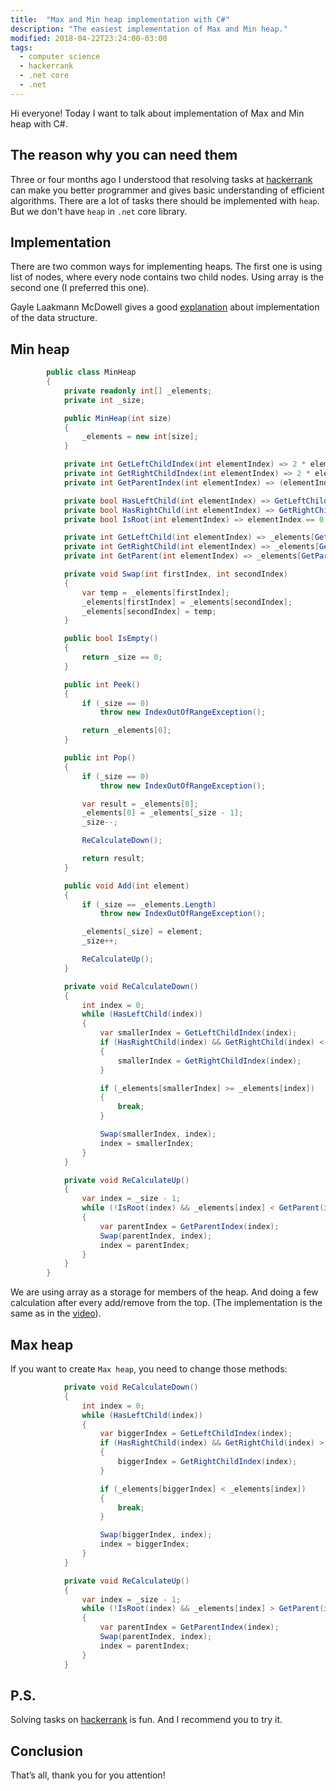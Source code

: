 ```yaml
---
title:  "Max and Min heap implementation with C#"
description: "The easiest implementation of Max and Min heap."
modified: 2018-04-22T23:24:00-03:00
tags:
  - computer science
  - hackerrank
  - .net core
  - .net
---
```


Hi everyone! Today I want to talk about implementation of Max and Min heap with C#.

## The reason why you can need them
Three or four months ago I understood that resolving tasks at <a href="https://www.hackerrank.com/">hackerrank</a> can make you better programmer and gives basic understanding of efficient algorithms.
There are a lot of tasks there should be implemented with `heap`. But we don't have `heap` in `.net` core library.

## Implementation

There are two common ways for implementing heaps. The first one is using list of nodes, where every node contains two child nodes.
Using array is the second one (I preferred this one).

Gayle Laakmann McDowell gives a good <a href="https://www.youtube.com/watch?v=t0Cq6tVNRBA">explanation</a> about implementation of the data structure.

## Min heap
```csharp
        public class MinHeap
        {
            private readonly int[] _elements;
            private int _size;

            public MinHeap(int size)
            {
                _elements = new int[size];
            }

            private int GetLeftChildIndex(int elementIndex) => 2 * elementIndex + 1;
            private int GetRightChildIndex(int elementIndex) => 2 * elementIndex + 2;
            private int GetParentIndex(int elementIndex) => (elementIndex - 1) / 2;

            private bool HasLeftChild(int elementIndex) => GetLeftChildIndex(elementIndex) < _size;
            private bool HasRightChild(int elementIndex) => GetRightChildIndex(elementIndex) < _size;
            private bool IsRoot(int elementIndex) => elementIndex == 0;

            private int GetLeftChild(int elementIndex) => _elements[GetLeftChildIndex(elementIndex)];
            private int GetRightChild(int elementIndex) => _elements[GetRightChildIndex(elementIndex)];
            private int GetParent(int elementIndex) => _elements[GetParentIndex(elementIndex)];

            private void Swap(int firstIndex, int secondIndex)
            {
                var temp = _elements[firstIndex];
                _elements[firstIndex] = _elements[secondIndex];
                _elements[secondIndex] = temp;
            }

            public bool IsEmpty()
            {
                return _size == 0;
            }

            public int Peek()
            {
                if (_size == 0)
                    throw new IndexOutOfRangeException();

                return _elements[0];
            }

            public int Pop()
            {
                if (_size == 0)
                    throw new IndexOutOfRangeException();

                var result = _elements[0];
                _elements[0] = _elements[_size - 1];
                _size--;

                ReCalculateDown();

                return result;
            }

            public void Add(int element)
            {
                if (_size == _elements.Length)
                    throw new IndexOutOfRangeException();

                _elements[_size] = element;
                _size++;

                ReCalculateUp();
            }

            private void ReCalculateDown()
            {
                int index = 0;
                while (HasLeftChild(index))
                {
                    var smallerIndex = GetLeftChildIndex(index);
                    if (HasRightChild(index) && GetRightChild(index) < GetLeftChild(index))
                    {
                        smallerIndex = GetRightChildIndex(index);
                    }

                    if (_elements[smallerIndex] >= _elements[index])
                    {
                        break;
                    }

                    Swap(smallerIndex, index);
                    index = smallerIndex;
                }
            }

            private void ReCalculateUp()
            {
                var index = _size - 1;
                while (!IsRoot(index) && _elements[index] < GetParent(index))
                {
                    var parentIndex = GetParentIndex(index);
                    Swap(parentIndex, index);
                    index = parentIndex;
                }
            }
        }
```

We are using array as a storage for members of the heap. And doing a few calculation after every add/remove from the top. (The implementation is the same as in the <a href="https://www.youtube.com/watch?v=t0Cq6tVNRBA">video</a>).

## Max heap
If you want to create `Max heap`, you need to change those methods:

```csharp
            private void ReCalculateDown()
            {
                int index = 0;
                while (HasLeftChild(index))
                {
                    var biggerIndex = GetLeftChildIndex(index);
                    if (HasRightChild(index) && GetRightChild(index) > GetLeftChild(index))
                    {
                        biggerIndex = GetRightChildIndex(index);
                    }

                    if (_elements[biggerIndex] < _elements[index])
                    {
                        break;
                    }

                    Swap(biggerIndex, index);
                    index = biggerIndex;
                }
            }

            private void ReCalculateUp()
            {
                var index = _size - 1;
                while (!IsRoot(index) && _elements[index] > GetParent(index))
                {
                    var parentIndex = GetParentIndex(index);
                    Swap(parentIndex, index);
                    index = parentIndex;
                }
            }
```

## P.S.
Solving tasks on <a href="https://www.hackerrank.com/">hackerrank</a> is fun. And I recommend you to try it.

## Conclusion

That’s all, thank you for you attention!
